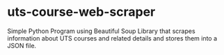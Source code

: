 # uts-course-web-scraper
Simple Python Program using Beautiful Soup Library that scrapes information about UTS courses and related details and stores them into a JSON file.
